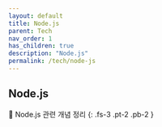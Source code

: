```yaml
---
layout: default
title: Node.js
parent: Tech
nav_order: 1
has_children: true
description: "Node.js"
permalink: /tech/node-js
---
```


## Node.js

📝 Node.js 관련 개념 정리
{: .fs-3 .pt-2 .pb-2 }
